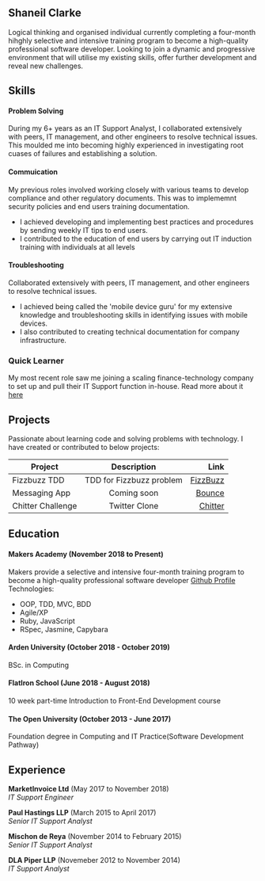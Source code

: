 ## Shaneil Clarke

Logical thinking and organised individual currently completing a four-month hihghly selective and intensive training program to become a high-quality professional software developer.
Looking to join a dynamic and progressive environment that will utilise my existing skills, offer further development and reveal new challenges.

## Skills

#### Problem Solving

During my 6+ years as an IT Support Analyst, I collaborated extensively with peers, IT management, and other engineers to resolve technical issues. This moulded me into becoming highly experienced in investigating root cuases of failures and establishing a solution.  

#### Commuication

My previous roles involved working closely with various teams to develop compliance and other regulatory documents. This was to implememnt security policies and end users training documentation.
- I achieved developing and implementing best practices and procedures by sending weekly IT tips to end users.
- I contributed to the education of end users by carrying out IT induction training with individuals at all levels 

#### Troubleshooting
Collaborated extensively with peers, IT management, and other engineers to resolve technical issues. 
- I achieved being called the 'mobile device guru' for my extensive knowledge and troubleshooting skills in identifying issues with mobile devices.
- I also contributed to creating technical documentation for company infrastructure.

### Quick Learner
My most recent role saw me joining a scaling finance-technology company to set up and pull their IT Support function in-house. 
Read more about it [here](https://blog.marketinvoice.com/2018/09/05/marketinvoice-shaneil-clarke/) 

## Projects
Passionate about learning code and solving problems with technology. I have created or contributed to below projects: 

| Project           | Description              | Link      |
| ----------------- |:------------------------:| ---------:|
| Fizzbuzz TDD      | TDD for Fizzbuzz problem |  [FizzBuzz](https://github.com/learningtocode101/fizzbuzz)|
| Messaging App     | Coming soon              |  [Bounce](https://github.com/learningtocode101/messaging_app)|
| Chitter Challenge | Twitter Clone            |  [Chitter](https://github.com/learningtocode101/chitter-challenge)|

## Education

#### Makers Academy (November 2018 to Present)
Makers provide a selective and intensive four-month training program to become a high-quality professional software developer
[Github Profile](https://github.com/learningtocode101?tab=repositories)
Technologies:
- OOP, TDD, MVC, BDD
- Agile/XP
- Ruby, JavaScript
- RSpec, Jasmine, Capybara

#### Arden University (October 2018 - October 2019)
BSc. in Computing

#### FlatIron School (June 2018 - August 2018)
10 week part-time Introduction to Front-End Development course

#### The Open University (October 2013 - June 2017)
Foundation degree in Computing and IT Practice(Software Development Pathway)

## Experience

**MarketInvoice Ltd** (May 2017 to November 2018)    
*IT Support Engineer*  

**Paul Hastings LLP** (March 2015 to April 2017)   
*Senior IT Support Analyst* 

**Mischon de Reya** (November 2014 to February 2015)   
*Senior IT Support Analyst* 

**DLA Piper LLP** (Novemeber 2012 to November 2014)   
*IT Support Analyst*  

